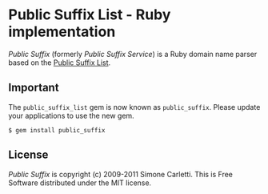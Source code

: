 # Public Suffix List - Ruby implementation

*Public Suffix* (formerly *Public Suffix Service*) is a Ruby domain name parser based on the [Public Suffix List](http://publicsuffix.org).


## Important

The `public_suffix_list` gem is now known as `public_suffix`.
Please update your applications to use the new gem.

    $ gem install public_suffix


## License

*Public Suffix* is copyright (c) 2009-2011 Simone Carletti.
This is Free Software distributed under the MIT license.
